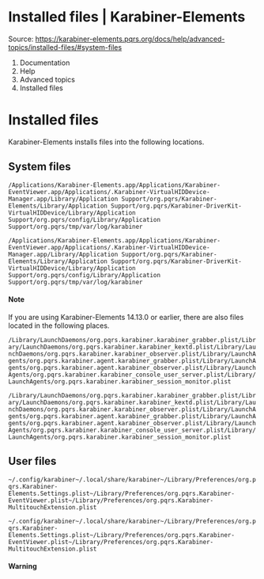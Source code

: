 # Installed files | Karabiner-Elements

Source: https://karabiner-elements.pqrs.org/docs/help/advanced-topics/installed-files/#system-files

1. Documentation
1. Help
1. Advanced topics
1. Installed files

# Installed files

Karabiner-Elements installs files into the following locations.

## System files

`
/Applications/Karabiner-Elements.app/Applications/Karabiner-EventViewer.app/Applications/.Karabiner-VirtualHIDDevice-Manager.app/Library/Application Support/org.pqrs/Karabiner-Elements/Library/Application Support/org.pqrs/Karabiner-DriverKit-VirtualHIDDevice/Library/Application Support/org.pqrs/config/Library/Application Support/org.pqrs/tmp/var/log/karabiner
`

`/Applications/Karabiner-Elements.app/Applications/Karabiner-EventViewer.app/Applications/.Karabiner-VirtualHIDDevice-Manager.app/Library/Application Support/org.pqrs/Karabiner-Elements/Library/Application Support/org.pqrs/Karabiner-DriverKit-VirtualHIDDevice/Library/Application Support/org.pqrs/config/Library/Application Support/org.pqrs/tmp/var/log/karabiner`
#### Note

If you are using Karabiner-Elements 14.13.0 or earlier, there are also files located in the following places.

`
/Library/LaunchDaemons/org.pqrs.karabiner.karabiner_grabber.plist/Library/LaunchDaemons/org.pqrs.karabiner.karabiner_kextd.plist/Library/LaunchDaemons/org.pqrs.karabiner.karabiner_observer.plist/Library/LaunchAgents/org.pqrs.karabiner.agent.karabiner_grabber.plist/Library/LaunchAgents/org.pqrs.karabiner.agent.karabiner_observer.plist/Library/LaunchAgents/org.pqrs.karabiner.karabiner_console_user_server.plist/Library/LaunchAgents/org.pqrs.karabiner.karabiner_session_monitor.plist
`

`/Library/LaunchDaemons/org.pqrs.karabiner.karabiner_grabber.plist/Library/LaunchDaemons/org.pqrs.karabiner.karabiner_kextd.plist/Library/LaunchDaemons/org.pqrs.karabiner.karabiner_observer.plist/Library/LaunchAgents/org.pqrs.karabiner.agent.karabiner_grabber.plist/Library/LaunchAgents/org.pqrs.karabiner.agent.karabiner_observer.plist/Library/LaunchAgents/org.pqrs.karabiner.karabiner_console_user_server.plist/Library/LaunchAgents/org.pqrs.karabiner.karabiner_session_monitor.plist`
## User files

`
~/.config/karabiner~/.local/share/karabiner~/Library/Preferences/org.pqrs.Karabiner-Elements.Settings.plist~/Library/Preferences/org.pqrs.Karabiner-EventViewer.plist~/Library/Preferences/org.pqrs.Karabiner-MultitouchExtension.plist
`

`~/.config/karabiner~/.local/share/karabiner~/Library/Preferences/org.pqrs.Karabiner-Elements.Settings.plist~/Library/Preferences/org.pqrs.Karabiner-EventViewer.plist~/Library/Preferences/org.pqrs.Karabiner-MultitouchExtension.plist`
#### Warning

